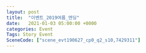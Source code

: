 ```yaml
---
layout: post
title:  "이벤트_2019여름_엔딩"
date:   2021-01-03 05:00:00 +0000
categories: Event
Tags: Story Event
SceneCode: ["scene_evt190627_cp0_q2_s10,7429311"]
---
```

